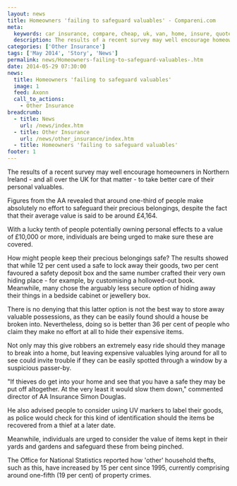 ```yaml
---
layout: news
title: Homeowners 'failing to safeguard valuables' - Compareni.com
meta:
  keywords: car insurance, compare, cheap, uk, van, home, insure, quotes, online, comparison, bike, loans, life
  description: The results of a recent survey may well encourage homeowners in Northern Ireland - and all over the UK for that matter - to take better care of their personal valuables
categories: ['Other Insurance']
tags: ['May 2014', 'Story', 'News']
permalink: news/Homeowners-failing-to-safeguard-valuables-.htm
date: 2014-05-29 07:30:00
news:
  title: Homeowners 'failing to safeguard valuables'
  image: 1
  feed: Axonn
  call_to_actions:
    - Other Insurance
breadcrumb:
  - title: News
    url: /news/index.htm
  - title: Other Insurance
    url: /news/other_insurance/index.htm
  - title: Homeowners 'failing to safeguard valuables'
footer: 1
---
```


The results of a recent survey may well encourage homeowners in Northern Ireland - and all over the UK for that matter - to take better care of their personal valuables.

Figures from the AA revealed that around one-third of people make absolutely no effort to safeguard their precious belongings, despite the fact that their average value is said to be around &pound;4,164.

With a lucky tenth of people potentially owning personal effects to a value of &pound;10,000 or more, individuals are being urged to make sure these are covered.

How might people keep their precious belongings safe? The results showed that while 12 per cent used a safe to lock away their goods, two per cent favoured a safety deposit box and the same number crafted their very own hiding place - for example, by customising a hollowed-out book. Meanwhile, many chose the arguably less secure option of hiding away their things in a bedside cabinet or jewellery box.

There is no denying that this latter option is not the best way to store away valuable possessions, as they can be easily found should a house be broken into. Nevertheless, doing so is better than 36 per cent of people who claim they make no effort at all to hide their expensive items.

Not only may this give robbers an extremely easy ride should they manage to break into a home, but leaving expensive valuables lying around for all to see could invite trouble if they can be easily spotted through a window by a suspicious passer-by.

&quot;If thieves do get into your home and see that you have a safe they may be put off altogether. At the very least it would slow them down,&quot; commented director of AA Insurance Simon Douglas.

He also advised people to consider using UV markers to label their goods, as police would check for this kind of identification should the items be recovered from a thief at a later date.

Meanwhile, individuals are urged to consider the value of items kept in their yards and gardens and safeguard these from being pinched.

The Office for National Statistics reported how &#39;other&#39; household thefts, such as this, have increased by 15 per cent since 1995, currently comprising around one-fifth (19 per cent) of property crimes.
